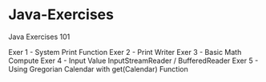 # Java-Exercises
Java Exercises 101

Exer 1 - System Print Function
Exer 2 - Print Writer
Exer 3 - Basic Math Compute
Exer 4 - Input Value InputStreamReader / BufferedReader
Exer 5 - Using Gregorian Calendar with get(Calendar) Function

